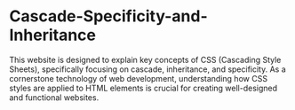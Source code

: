 # Cascade-Specificity-and-Inheritance
This website is designed to explain key concepts of CSS (Cascading Style Sheets), specifically focusing on cascade, inheritance, and specificity. As a cornerstone technology of web development, understanding how CSS styles are applied to HTML elements is crucial for creating well-designed and functional websites.
